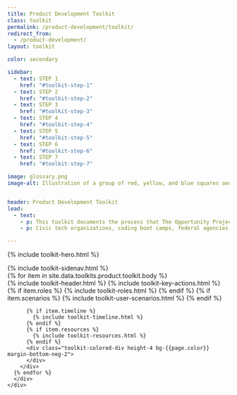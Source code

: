 ```yaml
---
title: Product Development Toolkit
class: toolkit
permalink: /product-development/toolkit/
redirect_from:
  - /product-development/
layout: toolkit

color: secondary

sidebar:
  - text: STEP 1
    href: "#toolkit-step-1"
  - text: STEP 2
    href: "#toolkit-step-2"
  - text: STEP 3
    href: "#toolkit-step-3"
  - text: STEP 4
    href: "#toolkit-step-4"
  - text: STEP 5
    href: "#toolkit-step-5"
  - text: STEP 6
    href: "#toolkit-step-6"
  - text: STEP 7
    href: "#toolkit-step-7"    

image: glossary.png
image-alt: Illustration of a group of red, yellow, and blue squares and rectangles


header: Product Development Toolkit
lead:
  - text:
    - p: This toolkit documents the process that The Opportunity Project team at the U.S. Census Bureau and other federal agencies have used to facilitate collaborative, user-centered technology development sprints. Anyone interested in transforming federal data into digital tools for the American people can adopt this process, adapt it for your own sprint, and share your feedback to help improve it.
    - p: Civic tech organizations, coding boot camps, federal agencies, and more have adopted The Opportunity Project process. We hope that teachers, community organizations, and state, local, and other government leaders will use it and share feedback to help improve it.

---
```


{% include toolkit-hero.html %}
<section class="grid-container display-inline-block padding-top-8 grid-col-12">
  <div class="grid-row">
    <div class="desktop:grid-col-4">
      {% include toolkit-sidenav.html %}
    </div>
    <div
      class="desktop:grid-col-7 desktop:margin-left-7 grid-col-12 display-inline-block"
    >
      {% for item in site.data.toolkits.product.toolkit.body %}
        <div class="toolkit-section margin-top-10">
          {% include toolkit-header.html %}
          {% include toolkit-key-actions.html %}
          {% if item.roles %}
            {% include toolkit-roles.html %}
          {% endif %}
          {% if item.scenarios %}
            {% include toolkit-user-scenarios.html %}
          {% endif %}
       
          {% if item.timeline %}
            {% include toolkit-timeline.html %}
          {% endif %}
          {% if item.resources %}
            {% include toolkit-resources.html %}
          {% endif %}
          <div class="toolkit-colored-div height-4 bg-{{page.color}} margin-bottom-neg-2">
          </div>
        </div>
      {% endfor %}
      </div>
    </div>
  </section>
